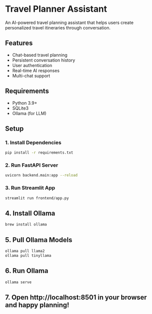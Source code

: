 # Travel Planner Assistant

An AI-powered travel planning assistant that helps users create personalized travel itineraries through conversation.

## Features
- Chat-based travel planning
- Persistent conversation history
- User authentication
- Real-time AI responses
- Multi-chat support

## Requirements
- Python 3.9+
- SQLite3
- Ollama (for LLM)

## Setup
### 1. Install Dependencies
```bash
pip install -r requirements.txt
```

### 2. Run FastAPI Server
```bash
uvicorn backend.main:app --reload
```

### 3. Run Streamlit App
```bash
streamlit run frontend/app.py
```

## 4. Install Ollama
```bash
brew install ollama
```

## 5. Pull Ollama Models
```bash
ollama pull llama2
ollama pull tinyllama
```

## 6. Run Ollama
```bash
ollama serve
```
## 7. Open http://localhost:8501 in your browser and happy planning!
